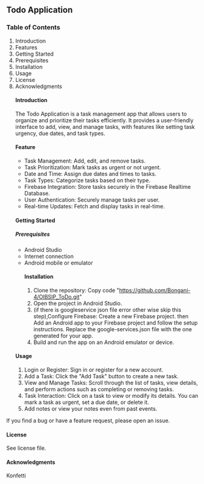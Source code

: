 ## Todo Application 
### Table of Contents 
1. Introduction
2.  Features
3.  Getting Started
4.   Prerequisites
5.   Installation
6.   Usage
7. License
8.  Acknowledgments
    #### Introduction
     The Todo Application is a task management app that allows users to organize and prioritize their tasks efficiently. It provides a user-friendly interface to add, view, and manage tasks, with features like setting task urgency, due dates, and task types.
    #### Feature
    *  Task Management: Add, edit, and remove tasks.
    *  Task Prioritization: Mark tasks as urgent or not urgent.
    *   Date and Time: Assign due dates and times to tasks.
    *   Task Types: Categorize tasks based on their type.
    *    Firebase Integration: Store tasks securely in the Firebase Realtime Database.
    *  User Authentication: Securely manage tasks per user.
    * Real-time Updates: Fetch and display tasks in real-time.
    #### Getting Started
    ##### Prerequisites
    * Android Studio
    * Internet connection
    * Android mobile or emulator
      #### Installation
      1.  Clone the repository:  Copy code "https://github.com/Bongani-4/OIBSIP_ToDo.git"
      2.   Open the project in Android Studio.
      3.   (if there is googleservice json file error other wise skip this step),Configure Firebase: Create a new Firebase project. then Add an Android app to your Firebase project and follow the setup instructions. Replace the google-services.json file with the one generated for your app.
      4.    Build and run the app on an Android emulator or device.
    #### Usage
    1. Login or Register: Sign in or register for a new account.
    2.  Add a Task: Click the "Add Task" button to create a new task.
    3.   View and Manage Tasks: Scroll through the list of tasks, view details, and perform actions such as completing or removing tasks.
    4.   Task Interaction: Click on a task to view or modify its details. You can mark a task as urgent, set a due date, or delete it.
    5.   Add notes or view your notes even from past events.

 If you find a bug or have a feature request, please open an issue. 
 #### License 
 See license file.
 #### Acknowledgments
  Konfetti 
